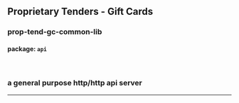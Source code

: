 ## Proprietary Tenders - Gift Cards
### prop-tend-gc-common-lib
#### package: `api`
<br/>


### a general purpose http/http api server
---
<br>